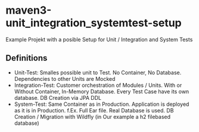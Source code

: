 # maven3-unit_integration_systemtest-setup
Example Projekt with a posible Setup for Unit / Integration and System Tests

## Definitions

- Unit-Test: Smalles possible unit to Test. No Container, No Database. Dependencies to other Units are Mocked
- Integration-Test: Customer orchestration of Modules / Units. With or Without Container, In-Memory Database. Every Test Case have its own database. DB Creation via JPA DDL
- System-Test: Same Container as in Production. Application is deployed as it is in Production. f.Ex. Full Ear file. Real Database is used. DB Creation / Migration with Wildfly (in Our example a h2 filebased database)
